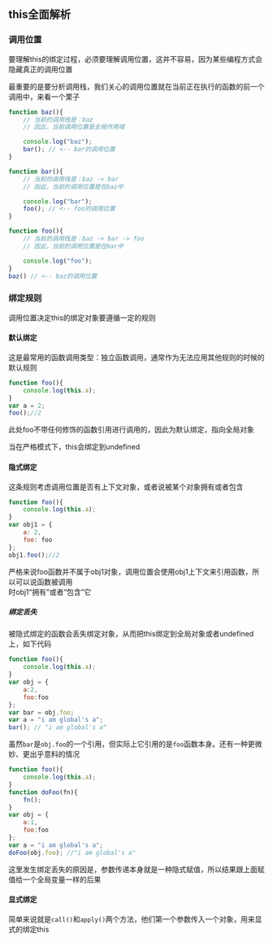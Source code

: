 ## this全面解析

### 调用位置

要理解this的绑定过程，必须要理解调用位置，这并不容易，因为某些编程方式会隐藏真正的调用位置

最重要的是要分析调用栈，我们关心的调用位置就在当前正在执行的函数的前一个调用中，来看一个栗子

```javascript
function baz(){
	// 当前的调用栈是：baz
	// 因此，当前调用位置是全局作用域

	console.log("baz");
	bar(); // <-- bar的调用位置
}

function bar(){
	// 当前的调用栈是：baz -> bar
	// 因此，当前的调用位置是在baz中

	console.log("bar");
	foo(); // <-- foo的调用位置
}

function foo(){
	// 当前的调用栈是：baz -> bar -> foo
	// 因此，当前的调用位置是在bar中

	console.log("foo");
}
baz() // <-- baz的调用位置
```

### 绑定规则

调用位置决定this的绑定对象要遵循一定的规则

#### 默认绑定

这是最常用的函数调用类型：独立函数调用，通常作为无法应用其他规则的时候的默认规则

```javascript
function foo(){
	console.log(this.a);
}
var a = 2;
foo();//2
```
此处foo不带任何修饰的函数引用进行调用的，因此为默认绑定，指向全局对象

当在严格模式下，this会绑定到undefined

#### 隐式绑定

这条规则考虑调用位置是否有上下文对象，或者说被某个对象拥有或者包含

```javascript
function foo(){
	console.log(this.a);
}
var obj1 = {
	a: 2,
	foo: foo
};
obj1.foo();//2
```

严格来说foo函数并不属于obj1对象，调用位置会使用obj1上下文来引用函数，所以可以说函数被调用    
时obj1“拥有”或者“包含”它

##### 绑定丢失

被隐式绑定的函数会丢失绑定对象，从而把this绑定到全局对象或者undefined上，如下代码

```javascript
function foo(){
    console.log(this.a);
}
var obj = {
    a:2,
    foo:foo
};
var bar = obj.foo;
var a = "i am global's a";
bar(); // "i am global's a"
```
虽然`bar`是`obj.foo`的一个引用，但实际上它引用的是`foo`函数本身。还有一种更微妙、更出乎意料的情况

```javascript
function foo(){
    console.log(this.a);
}
function doFoo(fn){
    fn();
}
var obj = {
    a:1,
    foo:foo
};
var a = "i am global's a";
doFoo(obj.foo); //"i am global's a"
```
这里发生绑定丢失的原因是，参数传递本身就是一种隐式赋值，所以结果跟上面赋值给一个全局变量一样的后果

#### 显式绑定

简单来说就是`call()`和`apply()`两个方法，他们第一个参数传入一个对象，用来显式的绑定this


















